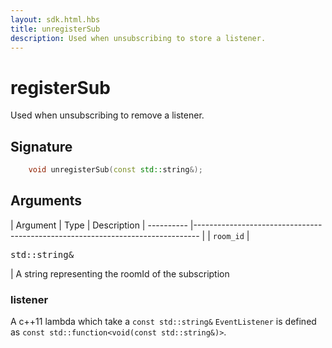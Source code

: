 ```yaml
---
layout: sdk.html.hbs
title: unregisterSub
description: Used when unsubscribing to store a listener.
---
```


# registerSub

Used when unsubscribing to remove a listener. 

## Signature

```cpp
    void unregisterSub(const std::string&);
```

## Arguments

| Argument   | Type                      | Description
| ---------- |------------------------------------------------------------------------------- |
| `room_id` | <pre>std::string&</pre>  | A string representing the roomId of the subscription

### **listener**

A c++11 lambda which take a `const std::string&`
`EventListener` is defined as `const std::function<void(const std::string&)>`.

